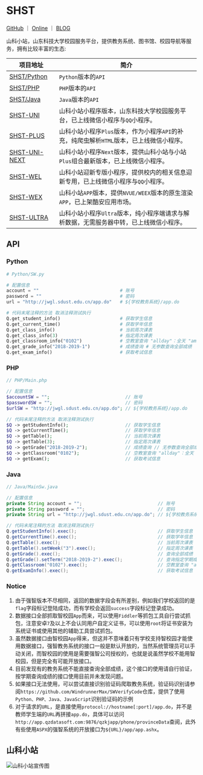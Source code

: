 # SHST
[GitHub](https://github.com/SHST-SDUST/SHST-UNI) ｜ [Online](https://cdn.jsdelivr.net/gh/SHST-SDUST/SHST-UNI/src/vector/resources/exhibition/shst-wx.jpg) ｜ [BLOG](https://juejin.cn/post/7341805821527113747#heading-1)

山科小站，山东科技大学校园服务平台，提供教务系统、图书馆、校园导航等服务，拥有比较丰富的生态:

<table>
<thead>

<tr>
<th>项目地址</th>
<th>简介</th>
</tr>

</thead>
<tbody>

<tr>
<td><a href="./Python/">SHST/Python</a></td>
<td><code>Python</code>版本的<code>API</code></td>
</tr>

<tr>
<td><a href="./PHP/">SHST/PHP</a></td>
<td><code>PHP</code>版本的<code>API</code></td>
</tr>

<tr>
<td><a href="./Java/">SHST/Java</a></td>
<td><code>Java</code>版本的<code>API</code></td>
</tr>

<tr>
<td><a href="https://github.com/SHST-SDUST/SHST-UNI">SHST-UNI</a></td>
<td>山科小站小程序版本，山东科技大学校园服务平台，已上线微信小程序与<code>QQ</code>小程序。</td>
</tr>

<tr>
<td><a href="https://github.com/SHST-SDUST/SHST-PLUS">SHST-PLUS</a></td>
<td>山科小站小程序<code>Plus</code>版本，作为小程序<code>API</code>的补充，纯爬虫解析<code>HTML</code>版本，已上线微信小程序。</td>
</tr>

<tr>
<td><a href="https://github.com/SHST-SDUST/SHST-UNI-NEXT">SHST-UNI-NEXT</a></td>
<td>山科小站小程序<code>Next</code>版本，提供山科小站与小站<code>Plus</code>组合最新版本，已上线微信小程序。</td>
</tr>

<tr>
<td><a href="https://github.com/SHST-SDUST/SHST-WEL">SHST-WEL</a></td>
<td>山科小站迎新专版小程序，提供校内的相关信息迎新专用，已上线微信小程序与<code>QQ</code>小程序。</td>
</tr>

<tr>
<td><a href="https://github.com/SHST-SDUST/SHST-WEX">SHST-WEX</a></td>
<td>山科小站<code>APP</code>版本，提供<code>NVUE/WEEX</code>版本的原生渲染<code>APP</code>，已上架酷安应用市场。</td>
</tr>

<tr>
<td><a href="https://github.com/SHST-SDUST/SHST-ULTRA">SHST-ULTRA</a></td>
<td>山科小站小程序<code>Ultra</code>版本，纯小程序端请求与解析数据，无需服务器中转，已上线微信小程序。</td>
</tr>

</tbody>
</table>



## API 

### Python

```python
# Python/SW.py

# 配置信息
account = ""                              # 账号
password = ""                             # 密码
url = "http://jwgl.sdust.edu.cn/app.do"   # ${学校教务系统}/app.do

# 代码末尾注释的方法 取消注释测试执行
Q.get_student_info()                      # 获取学生信息
Q.get_current_time()                      # 获取学年信息
Q.get_class_info()                        # 当前周次课表
Q.get_class_info(3)                       # 指定周次课表
Q.get_classroom_info("0102")              # 空教室查询 "allday"：全天 "am"：上午 "pm"：下午 "night"：晚上 "0102":1.2节空教室 "0304":3.4节空教室
Q.get_grade_info("2018-2019-1")           # 成绩查询 # 无参数查询全部成绩
Q.get_exam_info()                         # 获取考试信息
```

### PHP
```php
// PHP/Main.php

// 配置信息
$accountSW = "";                            // 账号
$passwordSW = "";                           // 密码
$urlSW = "http://jwgl.sdust.edu.cn/app.do"; // ${学校教务系统}/app.do

// 代码末尾注释的方法 取消注释测试执行
$Q -> getStudentInfo();                     // 获取学生信息
$Q -> getCurrentTime();                     // 获取学年信息
$Q -> getTable();                           // 当前周次课表
$Q -> getTable(3);                          // 指定周次课表
$Q -> getGrade("2018-2019-2");              // 成绩查询 // 无参数查询全部成绩
$Q -> getClassroom("0102");                 // 空教室查询 "allday"：全天 "am"：上午 "pm"：下午 "night"：晚上 "0102":1.2节空教室 "0304":3.4节空教室
$Q -> getExam();                            // 获取考试信息
```

### Java
```java
// Java/MainSw.java

// 配置信息
private String account = "";                            // 账号
private String password = "";                           // 密码
private String url = "http://jwgl.sdust.edu.cn/app.do"; // ${学校教务系统}/app.do

// 代码末尾注释的方法 取消注释测试执行
Q.getStudentInfo().exec();                              // 获取学生信息
Q.getCurrentTime().exec();                              // 获取学年信息
Q.getTable().exec();                                    // 当前周次课表
Q.getTable().setWeek("3").exec();                       // 指定周次课表
Q.getGrade().exec();                                    // 查询全部成绩
Q.getGrade().setTerm("2018-2019-2").exec();             // 查询指定学期成绩
Q.getClassroom("0102").exec();                          // 空教室查询 "allday"：全天 "am"：上午 "pm"：下午 "night"：晚上 "0102":1.2节空教室 "0304":3.4节空教室
Q.getExamInfo().exec();                                 // 获取考试信息
```

### Notice

1. 由于强智版本不尽相同，返回的数据字段会有所差别，例如我们学校返回的是`flag`字段标记登陆成功，而有学校会返回`success`字段标记登录成功。
2. 数据接口全部抓取智校园`App`而来，可以使用`Fiddler`等抓包工具自行尝试抓包，注意安卓`7`及以上不会认同用户自定义证书，可以使用`root`将证书安装为系统证书或使用其他的辅助工具尝试抓包。
3. 虽然数据接口由智校园`App`得来，但这并不意味着只有学校支持智校园才能使用数据接口，强智教务系统的接口一般是默认开放的，当然系统管理员可以手动关闭，而智校园的使用是需要强智公司授权的，也就是说虽然学校不能用智校园，但是完全有可能开放接口。
4. 目前发现有的教务系统不能直接查询全部成绩，这个接口的使用请自行验证，按学期查询成绩的接口使用目前并未发现问题。
5. 如果接口无法使用，可以尝试直接识别验证码爬取教务系统，验证码识别请参阅`https://github.com/WindrunnerMax/SWVerifyCode`仓库，提供了使用`Python、PHP、Java、JavaScript`识别验证码的示例
6. 对于请求的`URL`，是直接使用`protocol://hostname[:port]/app.do`，并不是教师学生端的`URL`再拼接`app.do`，具体可以访问`http://app.qzdatasoft.com:9876/qzkjapp/phone/provinceData`查阅，此外有些使用`ASPX`的强智系统的开放接口为`${URL}/app/app.ashx`。

  
## 山科小站

![山科小站宣传图](https://cdn.jsdelivr.net/gh/SHST-SDUST/SHST-UNI/src/vector/resources/exhibition/show.jpg)

